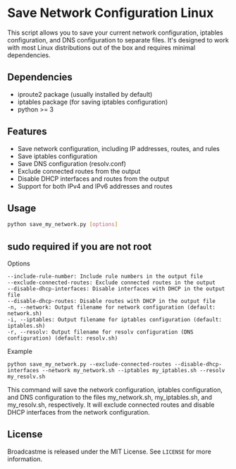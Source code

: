 # Save Network Configuration Linux

This script allows you to save your current network configuration, iptables configuration, and DNS configuration to separate files. It's designed to work with most Linux distributions out of the box and requires minimal dependencies.

## Dependencies

- iproute2 package (usually installed by default)
- iptables package (for saving iptables configuration)
- python >= 3

## Features

- Save network configuration, including IP addresses, routes, and rules
- Save iptables configuration
- Save DNS configuration (resolv.conf)
- Exclude connected routes from the output
- Disable DHCP interfaces and routes from the output
- Support for both IPv4 and IPv6 addresses and routes

## Usage

```sh
python save_my_network.py [options]
```

## sudo required if you are not root

Options

    --include-rule-number: Include rule numbers in the output file
    --exclude-connected-routes: Exclude connected routes in the output
    --disable-dhcp-interfaces: Disable interfaces with DHCP in the output file
    --disable-dhcp-routes: Disable routes with DHCP in the output file
    -n, --network: Output filename for network configuration (default: network.sh)
    -i, --iptables: Output filename for iptables configuration (default: iptables.sh)
    -r, --resolv: Output filename for resolv configuration (DNS configuration) (default: resolv.sh)

Example

    python save_my_network.py --exclude-connected-routes --disable-dhcp-interfaces --network my_network.sh --iptables my_iptables.sh --resolv my_resolv.sh

This command will save the network configuration, iptables configuration, and DNS configuration to the files my_network.sh, my_iptables.sh, and my_resolv.sh, respectively. It will exclude connected routes and disable DHCP interfaces from the network configuration.

## License

Broadcastme is released under the MIT License. See `LICENSE` for more information.
